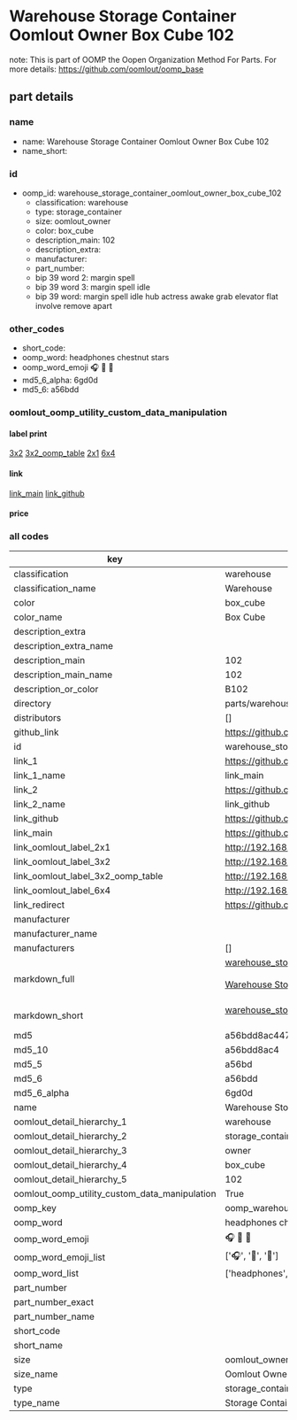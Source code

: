 # Warehouse Storage Container Oomlout Owner Box Cube 102  

note: This is part of OOMP the Oopen Organization Method For Parts. For more details: https://github.com/oomlout/oomp_base

##  part details
  







### name
* name: Warehouse Storage Container Oomlout Owner Box Cube 102
* name_short: 
### id
* oomp_id: warehouse_storage_container_oomlout_owner_box_cube_102
  * classification: warehouse
  * type: storage_container
  * size: oomlout_owner
  * color: box_cube
  * description_main: 102
  * description_extra: 
  * manufacturer: 
  * part_number: 
  * bip 39 word 2: margin spell
  * bip 39 word 3: margin spell idle
  * bip 39 word: margin spell idle hub actress awake grab elevator flat involve remove apart

### other_codes
* short_code: 
* oomp_word: headphones chestnut stars
* oomp_word_emoji :headphones: :chestnut: :stars:
* md5_6_alpha: 6gd0d
* md5_6: a56bdd






### oomlout_oomp_utility_custom_data_manipulation
#### label print
[3x2](http://192.168.1.245:1112/?label=oomp%206gd0d)
[3x2_oomp_table](http://192.168.1.108:1112/?label=oomp%206gd0d)
[2x1](http://192.168.1.242:1112/?label=oomp%206gd0d)
[6x4](http://192.168.1.55:1112/?label=oomp%206gd0d)    

#### link

[link_main](https://github.com/oomlout/oomlout_oomp_version_1_messy/tree/main/parts/warehouse_storage_container_oomlout_owner_box_cube_102) [link_github](https://github.com/oomlout/oomlout_oomp_version_1_messy/tree/main/parts/warehouse_storage_container_oomlout_owner_box_cube_102)                             

#### price







### all codes 
| key | value |  
| --- | --- |  
| classification | warehouse |  
| classification_name | Warehouse |  
| color | box_cube |  
| color_name | Box Cube |  
| description_extra |  |  
| description_extra_name |  |  
| description_main | 102 |  
| description_main_name | 102 |  
| description_or_color | B102 |  
| directory | parts/warehouse_storage_container_oomlout_owner_box_cube_102 |  
| distributors | [] |  
| github_link | https://github.com/oomlout/oomlout_oomp_part_src/tree/main/parts/warehouse_storage_container_oomlout_owner_box_cube_102 |  
| id | warehouse_storage_container_oomlout_owner_box_cube_102 |  
| link_1 | https://github.com/oomlout/oomlout_oomp_version_1_messy/tree/main/parts/warehouse_storage_container_oomlout_owner_box_cube_102 |  
| link_1_name | link_main |  
| link_2 | https://github.com/oomlout/oomlout_oomp_version_1_messy/tree/main/parts/warehouse_storage_container_oomlout_owner_box_cube_102 |  
| link_2_name | link_github |  
| link_github | https://github.com/oomlout/oomlout_oomp_version_1_messy/tree/main/parts/warehouse_storage_container_oomlout_owner_box_cube_102 |  
| link_main | https://github.com/oomlout/oomlout_oomp_version_1_messy/tree/main/parts/warehouse_storage_container_oomlout_owner_box_cube_102 |  
| link_oomlout_label_2x1 | http://192.168.1.242:1112/?label=oomp%206gd0d |  
| link_oomlout_label_3x2 | http://192.168.1.245:1112/?label=oomp%206gd0d |  
| link_oomlout_label_3x2_oomp_table | http://192.168.1.108:1112/?label=oomp%206gd0d |  
| link_oomlout_label_6x4 | http://192.168.1.55:1112/?label=oomp%206gd0d |  
| link_redirect | https://github.com/oomlout/oomlout_oomp_version_1_messy/tree/main/parts/warehouse_storage_container_oomlout_owner_box_cube_102 |  
| manufacturer |  |  
| manufacturer_name |  |  
| manufacturers | [] |  
| markdown_full | [warehouse_storage_container_oomlout_owner_box_cube_102](none)<br>[](none)<br>[Warehouse Storage Container Oomlout Owner Box Cube 102](none)<br><br> |  
| markdown_short | [warehouse_storage_container_oomlout_owner_box_cube_102](none)<br><br> |  
| md5 | a56bdd8ac447eca8408166e8e1744c3f |  
| md5_10 | a56bdd8ac4 |  
| md5_5 | a56bd |  
| md5_6 | a56bdd |  
| md5_6_alpha | 6gd0d |  
| name | Warehouse Storage Container Oomlout Owner Box Cube 102 |  
| oomlout_detail_hierarchy_1 | warehouse |  
| oomlout_detail_hierarchy_2 | storage_container |  
| oomlout_detail_hierarchy_3 | owner |  
| oomlout_detail_hierarchy_4 | box_cube |  
| oomlout_detail_hierarchy_5 | 102 |  
| oomlout_oomp_utility_custom_data_manipulation | True |  
| oomp_key | oomp_warehouse_storage_container_oomlout_owner_box_cube_102 |  
| oomp_word | headphones chestnut stars |  
| oomp_word_emoji | :headphones: :chestnut: :stars: |  
| oomp_word_emoji_list | [':headphones:', ':chestnut:', ':stars:'] |  
| oomp_word_list | ['headphones', 'chestnut', 'stars'] |  
| part_number |  |  
| part_number_exact |  |  
| part_number_name |  |  
| short_code |  |  
| short_name |  |  
| size | oomlout_owner |  
| size_name | Oomlout Owner |  
| type | storage_container |  
| type_name | Storage Container |  
